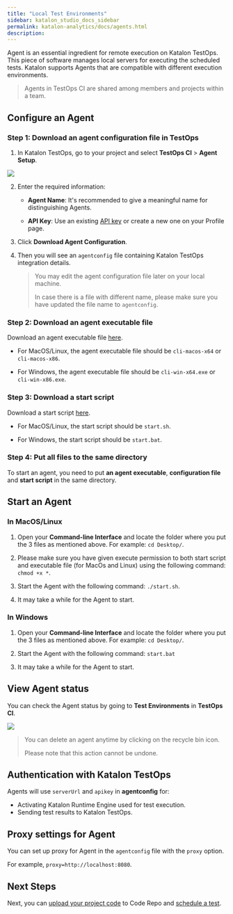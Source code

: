 ```yaml
---
title: "Local Test Environments" 
sidebar: katalon_studio_docs_sidebar
permalink: katalon-analytics/docs/agents.html 
description: 
---
```


Agent is an essential ingredient for remote execution on Katalon TestOps. This piece of software manages local servers for executing the scheduled tests. Katalon supports Agents that are compatible with different execution environments.

> Agents in TestOps CI are shared among members and projects within a team.

## Configure an Agent

### Step 1: Download an agent configuration file in TestOps

1. In Katalon TestOps, go to your project and select **TestOps CI** > **Agent Setup**.

![](https://github.com/katalon-studio/docs-images/raw/master/katalon-analytics/docs/agents/setup-agent.png)

2. Enter the required information:

    * **Agent Name**: It's recommended to give a meaningful name for distinguishing Agents.

    * **API Key**: Use an existing [API key](/katalon-analytics/docs/ka-api-key) or create a new one on your Profile page.

3. Click **Download Agent Configuration**.

4. Then you will see an `agentconfig` file containing Katalon TestOps integration details.
    > You may edit the agent configuration file later on your local machine.
    >
    > In case there is a file with different name, please make sure you have updated the file name to `agentconfig`.

### Step 2: Download an agent executable file

Download an agent executable file [here](https://github.com/katalon-studio/katalon-agent/releases).

- For MacOS/Linux, the agent executable file should be `cli-macos-x64` or `cli-macos-x86`.

- For Windows, the agent executable file should be `cli-win-x64.exe` or `cli-win-x86.exe`.

### Step 3: Download a start script

Download a start script [here](https://github.com/katalon-studio/katalon-agent/releases).

- For MacOS/Linux, the start script should be `start.sh`.

- For Windows, the start script should be `start.bat`.

### Step 4: Put all files to the same directory

To start an agent, you need to put **an agent executable**, **configuration file** and **start script** in the same directory.


## Start an Agent

### In MacOS/Linux

1. Open your **Command-line Interface** and locate the folder where you put the 3 files as mentioned above. For example: `cd Desktop/`.

2. Please make sure you have given execute permission to both start script and executable file (for MacOs and Linux) using the following command: `chmod +x *`.

3. Start the Agent with the following command: `./start.sh`.

4. It may take a while for the Agent to start.

### In Windows

1. Open your **Command-line Interface** and locate the folder where you put the 3 files as mentioned above. For example: `cd Desktop/`.

2. Start the Agent with the following command: `start.bat`

3. It may take a while for the Agent to start.


## View Agent status

You can check the Agent status by going to **Test Environments** in **TestOps CI**.

![](https://github.com/katalon-studio/docs-images/raw/master/katalon-analytics/docs/agents/agent-status.png)

> You can delete an agent anytime by clicking on the recycle bin icon.
>
> Please note that this action cannot be undone.

## Authentication with Katalon TestOps

Agents will use `serverUrl` and `apikey` in **agentconfig** for:
* Activating Katalon Runtime Engine used for test execution.
* Sending test results to Katalon TestOps.

## Proxy settings for Agent

You can set up proxy for Agent in the `agentconfig` file with the `proxy` option.

For example, `proxy=http://localhost:8080`.


## Next Steps

Next, you can [upload your project code](/katalon-analytics/docs/code-repo) to Code Repo and [schedule a test](/katalon-analytics/docs/kt-scheduler).




